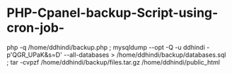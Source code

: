 # PHP-Cpanel-backup-Script-using-cron-job-
php -q /home/ddhindi/backup.php ; mysqldump --opt -Q -u ddhindi -p'QGR_UPaK&amp;s=D' --all-databases > /home/ddhindi/backup/databases.sql ; tar -cvpzf /home/ddhindi/backup/files.tar.gz /home/ddhindi/public_html
